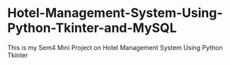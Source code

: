 # Hotel-Management-System-Using-Python-Tkinter-and-MySQL
This is my Sem4 Mini Project on Hotel Management System Using Python Tkinter
